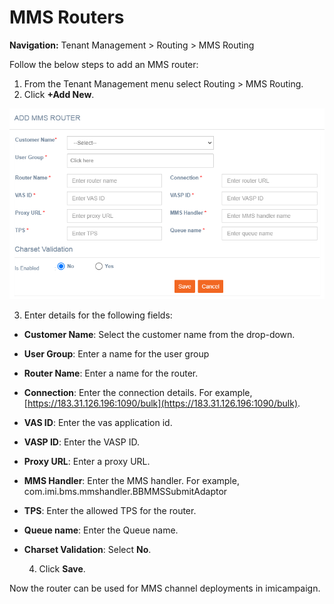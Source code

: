# MMS Routers

**Navigation:** Tenant Management &gt; Routing &gt; MMS Routing

Follow the below steps to add an MMS router:

1. From the Tenant Management menu select Routing &gt; MMS Routing.
2. Click **+Add New**.

![](../../.gitbook/assets/22.png)

  3. Enter details for the following fields:

* **Customer Name**: Select the customer name from the drop-down.
* **User Group**: Enter a name for the user group
* **Router Name**: Enter a name for the router.
* **Connection**: Enter the connection details. For example, [https://183.31.126.196:1090/bulk](https://183.31.126.196:1090/bulk).
* **VAS ID**: Enter the vas application id.
* **VASP ID**: Enter the VASP ID.
* **Proxy URL**: Enter a proxy URL.
* **MMS Handler**: Enter the MMS handler. For example, com.imi.bms.mmshandler.BBMMSSubmitAdaptor
* **TPS**: Enter the allowed TPS for the router.
* **Queue name**: Enter the Queue name.
* **Charset Validation**: Select **No**.

  4. Click **Save**.

Now the router can be used for MMS channel deployments in imicampaign.

